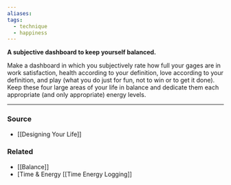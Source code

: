 ```yaml
---
aliases: 
tags:
  - technique
  - happiness
---
```

**A subjective dashboard to keep yourself balanced.**

Make a dashboard in which you subjectively rate how full your gages are in work satisfaction, health according to your definition, love according to your definition, and play (what you do just for fun, not to win or to get it done). Keep these four large areas of your life in balance and dedicate them each appropriate (and only appropriate) energy levels.

---

### Source
- [[Designing Your Life]]

### Related
- [[Balance]] 
- [Time & Energy [[Time Energy Logging]]